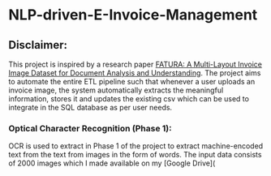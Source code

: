 # NLP-driven-E-Invoice-Management
## Disclaimer:
This project is inspired by a research paper [FATURA: A Multi-Layout Invoice Image Dataset for Document Analysis and Understanding](https://arxiv.org/abs/2311.11856).
The project aims to automate the entire ETL pipeline such that whenever a user uploads an invoice image, the system automatically extracts the meaningful information, stores it and updates the existing csv which can be used to integrate in the SQL database as per user needs.
### Optical Character Recognition (Phase 1):
OCR is used to extract in Phase 1 of the project to extract machine-encoded text from the text from images in the form of words.
The input data consists of 2000 images which I made available on my [Google Drive](
